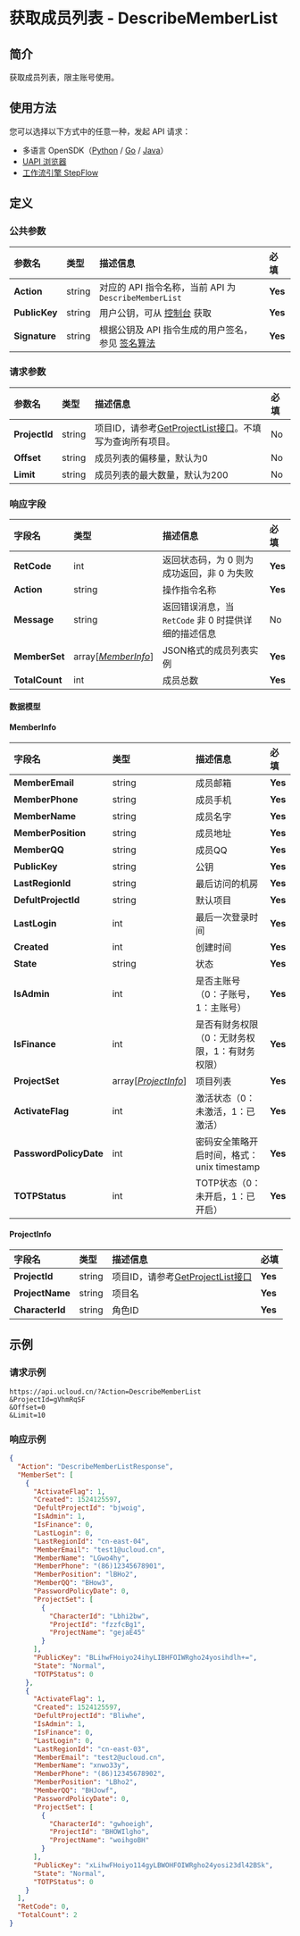 # 获取成员列表 - DescribeMemberList

## 简介

获取成员列表，限主账号使用。





## 使用方法

您可以选择以下方式中的任意一种，发起 API 请求：
- 多语言 OpenSDK（[Python](https://github.com/ucloud/ucloud-sdk-python3) / [Go](https://github.com/ucloud/ucloud-sdk-go) / [Java](https://github.com/ucloud/ucloud-sdk-java)）
- [UAPI 浏览器](https://console.ucloud.cn/uapi/detail?id=DescribeMemberList)
- [工作流引擎 StepFlow](https://console.ucloud.cn/stepflow/manage/)

## 定义

### 公共参数

| 参数名 | 类型 | 描述信息 | 必填 |
|:---|:---|:---|:---|
| **Action**     | string  | 对应的 API 指令名称，当前 API 为 `DescribeMemberList`                        | **Yes** |
| **PublicKey**  | string  | 用户公钥，可从 [控制台](https://console.ucloud.cn/uapi/apikey) 获取                                             | **Yes** |
| **Signature**  | string  | 根据公钥及 API 指令生成的用户签名，参见 [签名算法](api/summary/signature.md)  | **Yes** |

### 请求参数

| 参数名 | 类型 | 描述信息 | 必填 |
|:---|:---|:---|:---|
| **ProjectId** | string | 项目ID，请参考[GetProjectList接口](api/summary/get_project_list)。不填写为查询所有项目。 |No|
| **Offset** | string | 成员列表的偏移量，默认为0 |No|
| **Limit** | string | 成员列表的最大数量，默认为200 |No|

### 响应字段

| 字段名 | 类型 | 描述信息 | 必填 |
|:---|:---|:---|:---|
| **RetCode** | int | 返回状态码，为 0 则为成功返回，非 0 为失败 |**Yes**|
| **Action** | string | 操作指令名称 |**Yes**|
| **Message** | string | 返回错误消息，当 `RetCode` 非 0 时提供详细的描述信息 |No|
| **MemberSet** | array[[*MemberInfo*](#MemberInfo)] | JSON格式的成员列表实例 |**Yes**|
| **TotalCount** | int | 成员总数 |**Yes**|

#### 数据模型


#### MemberInfo

| 字段名 | 类型 | 描述信息 | 必填 |
|:---|:---|:---|:---|
| **MemberEmail** | string | 成员邮箱 |**Yes**|
| **MemberPhone** | string | 成员手机 |**Yes**|
| **MemberName** | string | 成员名字 |**Yes**|
| **MemberPosition** | string | 成员地址 |**Yes**|
| **MemberQQ** | string | 成员QQ |**Yes**|
| **PublicKey** | string | 公钥 |**Yes**|
| **LastRegionId** | string | 最后访问的机房 |**Yes**|
| **DefultProjectId** | string | 默认项目 |**Yes**|
| **LastLogin** | int | 最后一次登录时间 |**Yes**|
| **Created** | int | 创建时间 |**Yes**|
| **State** | string | 状态 |**Yes**|
| **IsAdmin** | int | 是否主账号（0：子账号，1：主账号） |**Yes**|
| **IsFinance** | int | 是否有财务权限（0：无财务权限，1：有财务权限） |**Yes**|
| **ProjectSet** | array[[*ProjectInfo*](#ProjectInfo)] | 项目列表 |**Yes**|
| **ActivateFlag** | int | 激活状态（0：未激活，1：已激活） |**Yes**|
| **PasswordPolicyDate** | int | 密码安全策略开启时间，格式：unix timestamp |**Yes**|
| **TOTPStatus** | int | TOTP状态（0：未开启，1：已开启） |**Yes**|

#### ProjectInfo

| 字段名 | 类型 | 描述信息 | 必填 |
|:---|:---|:---|:---|
| **ProjectId** | string | 项目ID，请参考[GetProjectList接口](api/summary/get_project_list) |**Yes**|
| **ProjectName** | string | 项目名 |**Yes**|
| **CharacterId** | string | 角色ID |**Yes**|

## 示例

### 请求示例
    
```
https://api.ucloud.cn/?Action=DescribeMemberList
&ProjectId=gVhmRqSF
&Offset=0
&Limit=10
```

### 响应示例
    
```json
{
  "Action": "DescribeMemberListResponse",
  "MemberSet": [
    {
      "ActivateFlag": 1,
      "Created": 1524125597,
      "DefultProjectId": "bjwoig",
      "IsAdmin": 1,
      "IsFinance": 0,
      "LastLogin": 0,
      "LastRegionId": "cn-east-04",
      "MemberEmail": "test1@ucloud.cn",
      "MemberName": "LGwo4hy",
      "MemberPhone": "(86)12345678901",
      "MemberPosition": "lBHo2",
      "MemberQQ": "BHow3",
      "PasswordPolicyDate": 0,
      "ProjectSet": [
        {
          "CharacterId": "Lbhi2bw",
          "ProjectId": "fzzfcBg1",
          "ProjectName": "gejaE45"
        }
      ],
      "PublicKey": "BLihwFHoiyo24ihyLIBHFOIWRgho24yosihdlh+=",
      "State": "Normal",
      "TOTPStatus": 0
    },
    {
      "ActivateFlag": 1,
      "Created": 1524125597,
      "DefultProjectId": "Bliwhe",
      "IsAdmin": 1,
      "IsFinance": 0,
      "LastLogin": 0,
      "LastRegionId": "cn-east-03",
      "MemberEmail": "test2@ucloud.cn",
      "MemberName": "xnwo33y",
      "MemberPhone": "(86)12345678902",
      "MemberPosition": "LBho2",
      "MemberQQ": "BHJowf",
      "PasswordPolicyDate": 0,
      "ProjectSet": [
        {
          "CharacterId": "gwhoeigh",
          "ProjectId": "BHOWIlgho",
          "ProjectName": "woihgoBH"
        }
      ],
      "PublicKey": "xLihwFHoiyo114gyLBWOHFOIWRgho24yosi23dl42BSk",
      "State": "Normal",
      "TOTPStatus": 0
    }
  ],
  "RetCode": 0,
  "TotalCount": 2
}
```





